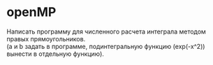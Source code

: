 # openMP
Написать программу для численного расчета интеграла методом правых прямоугольников.
<br>(a и b задать в программе, подинтегральную функцию (exp(-x^2)) вынести в отдельную функцию).
